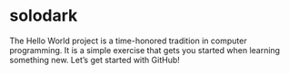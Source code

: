 # solodark
The Hello World project is a time-honored tradition in computer programming. It is a simple exercise that gets you started when learning something new. Let’s get started with GitHub! 
